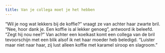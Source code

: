 ```yaml
---
title: Van je collega moet je het hebben
---
```

“Wil je nog wat lekkers bij de koffie?” vraagt ze van achter haar zwarte bril. “Nee, hoor dank je. Een koffie is al lekker genoeg”, antwoord ik beleefd. “Zegt hij nou nee?” Van achter een koelkast komt een collega van de bril tevoorschijn met een blik alsof ik net haar moeder heb beledigd. “Luister maar niet naar haar, zij lust alleen koffie met karamel siroop en slagroom.”
